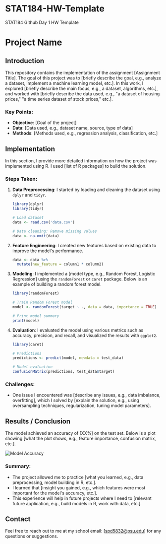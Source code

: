 # STAT184-HW-Template
 STAT184 Github Day 1 HW Template
# Project Name

## Introduction

This repository contains the implementation of the assignment [Assignment Title]. The goal of this project was to [briefly describe the goal, e.g., analyze a dataset, implement a machine learning model, etc.]. In this work, I explored [briefly describe the main focus, e.g., a dataset, algorithms, etc.], and worked with [briefly describe the data used, e.g., "a dataset of housing prices," "a time series dataset of stock prices," etc.].

### Key Points:
- **Objective**: [Goal of the project]
- **Data**: [Data used, e.g., dataset name, source, type of data]
- **Methods**: [Methods used, e.g., regression analysis, classification, etc.]

## Implementation

In this section, I provide more detailed information on how the project was implemented using R. I used [list of R packages] to build the solution.

### Steps Taken:
1. **Data Preprocessing**: I started by loading and cleaning the dataset using `dplyr` and `tidyr`.
    ```r
    library(dplyr)
    library(tidyr)
    
    # Load dataset
    data <- read.csv('data.csv')
    
    # Data cleaning: Remove missing values
    data <- na.omit(data)
    ```

2. **Feature Engineering**: I created new features based on existing data to improve the model's performance.
    ```r
    data <- data %>%
      mutate(new_feature = column1 * column2)
    ```

3. **Modeling**: I implemented a [model type, e.g., Random Forest, Logistic Regression] using the `randomForest` or `caret` package. Below is an example of building a random forest model.
    ```r
    library(randomForest)
    
    # Train Random Forest model
    model <- randomForest(target ~ ., data = data, importance = TRUE)
    
    # Print model summary
    print(model)
    ```

4. **Evaluation**: I evaluated the model using various metrics such as accuracy, precision, and recall, and visualized the results with `ggplot2`.
    ```r
    library(caret)
    
    # Predictions
    predictions <- predict(model, newdata = test_data)
    
    # Model evaluation
    confusionMatrix(predictions, test_data$target)
    ```

### Challenges:
- One issue I encountered was [describe any issues, e.g., data imbalance, overfitting], which I solved by [explain the solution, e.g., using oversampling techniques, regularization, tuning model parameters].

## Results / Conclusion

The model achieved an accuracy of [XX%] on the test set. Below is a plot showing [what the plot shows, e.g., feature importance, confusion matrix, etc.].

![Model Accuracy](path/to/your/plot.png)

### Summary:
- The project allowed me to practice [what you learned, e.g., data preprocessing, model building in R, etc.].
- I learned that [insight you gained, e.g., which features were most important for the model's accuracy, etc.].
- This experience will help in future projects where I need to [relevant future application, e.g., build models in R, work with data, etc.].

## Contact

Feel free to reach out to me at my school email: [spd5832@psu.edu] for any questions or suggestions.
